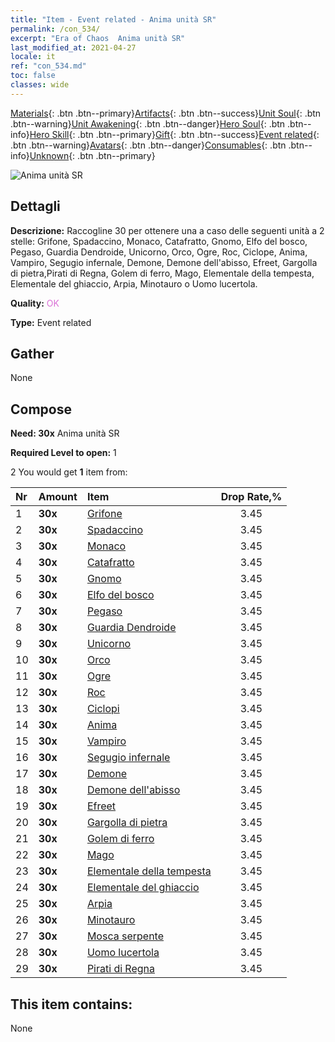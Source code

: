 ```yaml
---
title: "Item - Event related - Anima unità SR"
permalink: /con_534/
excerpt: "Era of Chaos  Anima unità SR"
last_modified_at: 2021-04-27
locale: it
ref: "con_534.md"
toc: false
classes: wide
---
```

 [Materials](/ItemsIT/){: .btn .btn--primary}[Artifacts](/ItemsIT/Artifacts/){: .btn .btn--success}[Unit Soul](/ItemsIT/UnitSoul/){: .btn .btn--warning}[Unit Awakening](/ItemsIT/UnitAwakening/){: .btn .btn--danger}[Hero Soul](/ItemsIT/HeroSoul/){: .btn .btn--info}[Hero Skill](/ItemsIT/HeroSkill/){: .btn .btn--primary}[Gift](/ItemsIT/Gift/){: .btn .btn--success}[Event related](/ItemsIT/Events/){: .btn .btn--warning}[Avatars](/ItemsIT/Avatars/){: .btn .btn--danger}[Consumables](/ItemsIT/Consumables/){: .btn .btn--info}[Unknown](/ItemsIT/Unknown/){: .btn .btn--primary}

 ![Anima unità SR](/images/t/i_10020.png)

## Dettagli
 **Descrizione:** Raccogline 30 per ottenere una a caso delle seguenti unità a 2 stelle: Grifone, Spadaccino, Monaco, Catafratto, Gnomo, Elfo del bosco, Pegaso, Guardia Dendroide, Unicorno, Orco, Ogre, Roc, Ciclope, Anima, Vampiro, Segugio infernale, Demone, Demone dell'abisso, Efreet, Gargolla di pietra,Pirati di Regna, Golem di ferro, Mago, Elementale della tempesta, Elementale del ghiaccio, Arpia, Minotauro o Uomo lucertola.

 **Quality:** <span style="color: #DA70D6">OK</span>

 **Type:** Event related

## Gather

  None

## Compose

 **Need: 30x** Anima unità SR

 **Required Level to open:** 1

 2 You would get **1** item  from:

  | Nr | Amount |     Item    | Drop Rate,% |
  |:---|:-------|:------------|:---------:|
  | 1 |  **30x** | [Grifone](/ItemsIT/unt_192/) | 3.45 | 
  | 2 |  **30x** | [Spadaccino](/ItemsIT/unt_193/) | 3.45 | 
  | 3 |  **30x** | [Monaco](/ItemsIT/unt_194/) | 3.45 | 
  | 4 |  **30x** | [Catafratto](/ItemsIT/unt_195/) | 3.45 | 
  | 5 |  **30x** | [Gnomo](/ItemsIT/unt_200/) | 3.45 | 
  | 6 |  **30x** | [Elfo del bosco](/ItemsIT/unt_201/) | 3.45 | 
  | 7 |  **30x** | [Pegaso](/ItemsIT/unt_202/) | 3.45 | 
  | 8 |  **30x** | [Guardia Dendroide](/ItemsIT/unt_203/) | 3.45 | 
  | 9 |  **30x** | [Unicorno](/ItemsIT/unt_204/) | 3.45 | 
  | 10 |  **30x** | [Orco](/ItemsIT/unt_219/) | 3.45 | 
  | 11 |  **30x** | [Ogre](/ItemsIT/unt_220/) | 3.45 | 
  | 12 |  **30x** | [Roc](/ItemsIT/unt_221/) | 3.45 | 
  | 13 |  **30x** | [Ciclopi](/ItemsIT/unt_222/) | 3.45 | 
  | 14 |  **30x** | [Anima](/ItemsIT/unt_210/) | 3.45 | 
  | 15 |  **30x** | [Vampiro](/ItemsIT/unt_211/) | 3.45 | 
  | 16 |  **30x** | [Segugio infernale](/ItemsIT/unt_228/) | 3.45 | 
  | 17 |  **30x** | [Demone](/ItemsIT/unt_229/) | 3.45 | 
  | 18 |  **30x** | [Demone dell'abisso](/ItemsIT/unt_230/) | 3.45 | 
  | 19 |  **30x** | [Efreet](/ItemsIT/unt_231/) | 3.45 | 
  | 20 |  **30x** | [Gargolla di pietra](/ItemsIT/unt_236/) | 3.45 | 
  | 21 |  **30x** | [Golem di ferro](/ItemsIT/unt_237/) | 3.45 | 
  | 22 |  **30x** | [Mago](/ItemsIT/unt_238/) | 3.45 | 
  | 23 |  **30x** | [Elementale della tempesta](/ItemsIT/unt_263/) | 3.45 | 
  | 24 |  **30x** | [Elementale del ghiaccio](/ItemsIT/unt_264/) | 3.45 | 
  | 25 |  **30x** | [Arpia](/ItemsIT/unt_245/) | 3.45 | 
  | 26 |  **30x** | [Minotauro](/ItemsIT/unt_248/) | 3.45 | 
  | 27 |  **30x** | [Mosca serpente](/ItemsIT/unt_255/) | 3.45 | 
  | 28 |  **30x** | [Uomo lucertola](/ItemsIT/unt_254/) | 3.45 | 
  | 29 |  **30x** | [Pirati di Regna](/ItemsIT/unt_273/) | 3.45 | 


## This item contains:

  None

